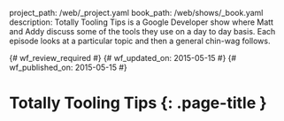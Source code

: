project_path: /web/_project.yaml
book_path: /web/shows/_book.yaml
description: Totally Tooling Tips is a Google Developer show where Matt and Addy discuss some of the tools they use on a day to day basis. Each episode looks at a particular topic and then a general chin-wag follows.

{# wf_review_required #}
{# wf_updated_on: 2015-05-15 #}
{# wf_published_on: 2015-05-15 #}

# Totally Tooling Tips {: .page-title }


